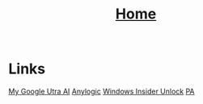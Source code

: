 <h1 align="center"><a href="https://tahaghafuri.ir/">Home</a></h1><br>

# Links
[My Google Utra AI](https://google.tahaghafuri.ir/)
[Anylogic](https://tahaghafuri.ir/anylogic/)
[Windows Insider Unlock](https://tahaghafuri.ir/windows-insider/)
[PA](https://pa.tahaghafuri.ir/)
